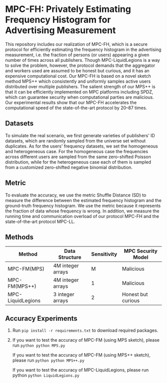 # MPC-FH: Privately Estimating Frequency Histogram for Advertising Measurement
This repository includes our realization of MPC-FH, which is a secure protocol for efficiently estimating the frequency histogram in the advertising measurement, i.e. the fraction of persons (or users) appearing a given number of times across all publishers. Though MPC-LiquidLegions is a way to solve the problem, however, the protocol demands that the aggregator and workers used are assumed to be honest but curious, and it has an expensive computational cost. Our MPC-FH is based on a novel sketch method MPS++ which consistently and uniformly samples active users distributed over multiple publishers. The salient strength of our MPS++ is that it can be efficiently implemented on MPC platforms including SPDZ, which can guarantee security when computational parties are malicious. Our experimental results show that our MPC-FH accelerates the computational speed of the state-of-the-art protocol by 20–87 times.
## Datasets
To simulate the real scenario, we first generate varieties of publishers' ID datasets, which are randomly sampled from the universe set without duplicates. As for the users' frequency datasets, we set the homogeneous and heterogeneous case. For the homogeneous case the frequencies across different users are sampled from the same zero-shifted Poisson distribution, while for the heterogeneous case each of them is sampled from a customized zero-shifted negative binomial distribution. 
## Metric
To evaluate the accuracy, we use the metric Shuffle Distance (SD) to measure the difference between the estimated frequency histogram and the ground-truth frequency histogram. We use the metric because it represents the fraction of data whose frequency is wrong.
In addition, we measure the running time and communication overload of our protocol MPC-FH and the state-of-the-art protocol MPC-LL.
## Methods
| Method             | Data Structure        | Sensitivity | MPC Security Model |
| -----------        | -----------           | ----------- | --------------     |
| MPC-FM(MPS)        | 4M integer arrays     |M            | Malicious          |
| MPC-FM(MPS++)      | 4M integer arrays     |1            | Malicious          |
| MPC-LiquidLegions  | 3 integer arrays      |2            | Honest but curious |
## Accuracy Experiments
1. Run `pip install -r requirements.txt` to download required packages.

2. If you want to test the accuracy of MPC-FM (using MPS sketch), please run `python python MPS.py`

   If you want to test the accuracy of MPC-FM (using MPS++ sketch), please run `python python MPS++.py`

   If you want to test the accuracy of MPC-LiquidLegions, please run python `python LiquidLegions.py`
